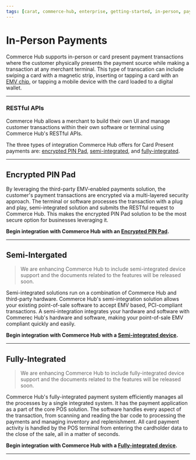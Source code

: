 ```yaml
---
tags: [carat, commerce-hub, enterprise, getting-started, in-person, payments, card-not-present, card-present, emv, debit, software, terminal, point-of-sale, pos]
---
```


# In-Person Payments

Commerce Hub supports in-person or card present payment transactions where the customer physically presents the payment source while making a transaction at any merchant terminal. This type of transcation can include swiping a card with a magnetic strip, inserting or tapping a card with an [EMV chip](?path=docs/Resources/FAQs-Glossary/Glossary.md#emv), or tapping a mobile device with the card loaded to a digital wallet. 


---

### RESTful APIs

Commerce Hub allows a merchant to build their own UI and manage customer transactions within their own software or terminal using Commerce Hub's RESTful APIs.

The three types of integration Commerce Hub offers for Card Present payments are: [encrypted PIN Pad](#encrypted-pin-pad), [semi-integrated](#semi-integrated), and [fully-integrated](#fully-integrated). 

---

## Encrypted PIN Pad
 
By leveraging the third-party EMV-enabled payments solution, the customer's payment transactions are encrypted via a multi-layered security approach. The terminal or software processes the transaction with a plug and play, semi-integrated solution and submits the RESTful request to Commerce Hub. This makes the encrypted PIN Pad solution to be the most secure option for businesses leveraging it. 

**Begin integration with Commerce Hub with an [Encrypted PIN Pad](?path=docs/In-Person/Integrations/Encrypted-PIN-Pad.md).**

---

## Semi-Intergated

<!-- theme: danger -->
> We are enhancing Commerce Hub to include semi-integrated device support and the documents related to the features will be released soon.

Semi-integrated solutions run on a combination of Commerce Hub and third-party hardware. Commerce Hub's semi-integration solution allows your existing point-of-sale software to accept EMV based, PCI-compliant transactions. A semi-integration integrates your hardware and software with Commerec Hub's hardware and software, making your point-of-sale EMV compliant quickly and easily.

**Begin integration with Commerce Hub with a [Semi-integrated device](?path=docs/In-Person/Integrations/Semi-Integrated.md).**

---

## Fully-Integrated

<!-- theme: danger -->
> We are enhancing Commerce Hub to include fully-integrated device support and the documents related to the features will be released soon.

Commerce Hub's fully-integrated payment system efficiently manages all the processes by a single integrated system. It has the payment application as a part of the core POS solution. The software handles every aspect of the transaction, from scanning and reading the bar code to processing the payments and managing inventory and replenishment. All card payment activity is handled by the POS terminal from entering the cardholder data to the close of the sale, all in a matter of seconds.

**Begin integration with Commerce Hub with a [Fully-integrated device](?path=docs/In-Person/Integrations/Fully-Integrated.md).**


---
